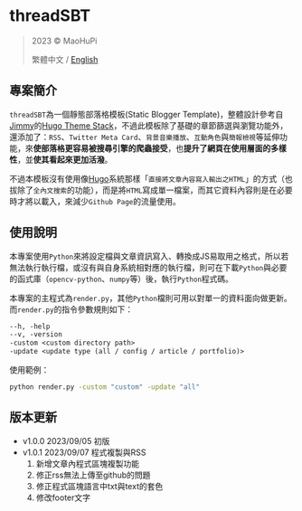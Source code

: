threadSBT
=========

> 2023 &copy; MaoHuPi
> 
> 繁體中文 / [English](README.md)

專案簡介
----

`threadSBT`為一個靜態部落格模板(Static Blogger Template)，整體設計參考自[Jimmy](https://jimmycai.com/)的[Hugo Theme Stack](https://github.com/CaiJimmy/hugo-theme-stack)，不過此模板除了基礎的章節篩選與瀏覽功能外，還添加了：`RSS`、`Twitter Meta Card`、`背景音樂播放`、`互動角色`與`簡報檢視`等延伸功能，來**使部落格更容易被搜尋引擎的爬蟲接受**，也**提升了網頁在使用層面的多樣性**，並**使其看起來更加活潑**。

不過本模板沒有使用像[Hugo](https://gohugo.io/)系統那樣「`直接將文章內容寫入輸出之HTML`」的方式（也拔除了`全內文搜索`的功能），而是將`HTML`寫成單一檔案，而其它資料內容則是在必要時才將以載入，來減少`Github Page`的流量使用。

使用說明
----

本專案使用`Python`來將設定檔與文章資訊寫入、轉換成JS易取用之格式，所以若無法執行執行檔，或沒有與自身系統相對應的執行檔，則可在下載`Python`與必要的函式庫（`opencv-python`、`numpy`等）後，執行`Python`程式碼。

本專案的主程式為`render.py`，其他`Python`檔則可用以對單一的資料面向做更新。而`render.py`的指令參數規則如下：

```txt
--h, -help
--v, -version
-custom <custom directory path>
-update <update type (all / config / article / portfolio)>
```

使用範例：

```bat
python render.py -custom "custom" -update "all"
```

版本更新
----

* v1.0.0 2023/09/05 初版
* v1.0.1 2023/09/07 程式複製與RSS
	1. 新增文章內程式區塊複製功能
	2. 修正rss無法上傳至github的問題
	3. 修正程式區塊語言中txt與text的套色
	4. 修改footer文字